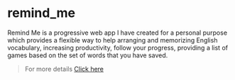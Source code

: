 # remind_me
Remind Me is a progressive web app I have created for a personal purpose which provides a flexible way to help arranging and memorizing English vocabulary, increasing productivity, follow your progress, providing a list of games based on the set of words that you have saved.

> For more details [Click here](https://bettaibi-nidhal.vercel.app/project/remind-me-ps)
